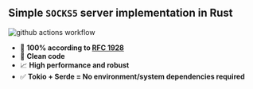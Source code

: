 ## Simple `SOCKS5` server implementation in Rust

![github actions workflow](https://github.com/dimerz-tech/easysocks/actions/workflows/rust.yml/badge.svg)

* 📝 **100% according to [RFC 1928](https://datatracker.ietf.org/doc/html/rfc1928)**
* 🔎 **Clean code**
* 📈 **High performance and robust**
* ✅ **Tokio + Serde = No environment/system dependencies required**

